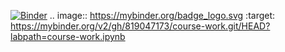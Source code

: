 [![Binder](https://mybinder.org/badge_logo.svg)](https://mybinder.org/v2/gh/819047173/course-work.git/HEAD?labpath=course-work.ipynb)
.. image:: https://mybinder.org/badge_logo.svg
 :target: https://mybinder.org/v2/gh/819047173/course-work.git/HEAD?labpath=course-work.ipynb

